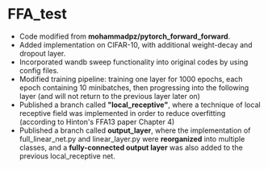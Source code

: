 # FFA_test
- Code modified from **mohammadpz/pytorch_forward_forward**.
- Added implementation on CIFAR-10, with additional weight-decay and dropout layer.
- Incorporated wandb sweep functionality into original codes by using config files.
- Modified training pipeline: training one layer for 1000 epochs, each epoch containing 10 minibatches, then progressing into the following layer (and will not return to the previous layer later on)
- Published a branch called **"local_receptive"**, where a technique of local receptive field was implemented in order to reduce overfitting (according to Hinton's FFA13 paper Chapter 4)
- Published a branch called **output_layer**, where the implementation of full_linear_net.py and linear_layer.py were **reorganized** into multiple classes, and a **fully-connected output layer** was also added to the previous local_receptive net.